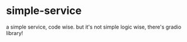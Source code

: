 # simple-service

a simple service, code wise. but it's not simple logic wise, there's gradio library!

~~~~ deal with the damage ~~~~

